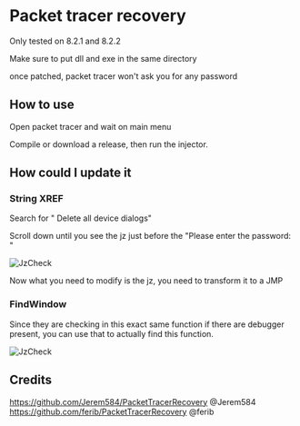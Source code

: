 # Packet tracer recovery

Only tested on 8.2.1 and 8.2.2

Make sure to put dll and exe in the same directory

once patched, packet tracer won't ask you for any password

## How to use 

Open packet tracer and wait on main menu

Compile or download a release, then run the injector. 

## How could I update it

### String XREF

Search for " Delete all device dialogs"

Scroll down until you see the jz just before the "Please enter the password: "

![JzCheck](img/1.png)

Now what you need to modify is the jz, you need to transform it to a JMP

### FindWindow

Since they are checking in this exact same function if there are debugger present, you can use that to actually find this function. 

![JzCheck](img/2.png)

## Credits
https://github.com/Jerem584/PacketTracerRecovery  @Jerem584
https://github.com/ferib/PacketTracerRecovery @ferib
